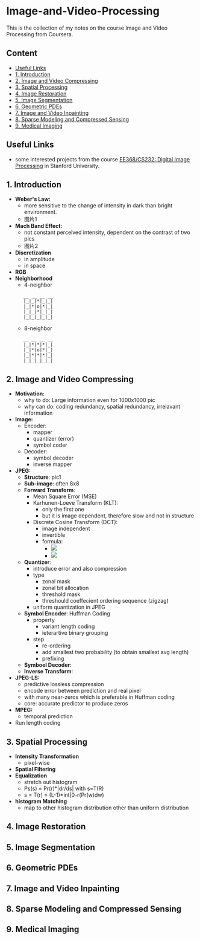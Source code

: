 # Image-and-Video-Processing
This is the collection of my notes on the course Image and Video Processing from Coursera.


## Content
* [Useful Links](#useful-links)
* [1. Introduction](#1-introduction)
* [2. Image and Video Compressing](#2-image-and-video-compressing)
* [3. Spatial Processing](#3-spatial-processing)
* [4. Image Restoration](#4-image-restoration)
* [5. Image Segmentation](#5-image-segmentation)
* [6. Geometric PDEs](#6-geometric-pDEs)
* [7. Image and Video Inpainting](#7-image-and-video-inpainting)
* [8. Sparse Modeling and Compressed Sensing](#8-sparse-modeling-and-compressed-sensing)
* [9. Medical Imaging](#9-medical-imaging)


## Useful Links
* some interested projects from the course [EE368/CS232: Digital Image Processing](https://web.stanford.edu/class/ee368/index.html) in Stanford University.


## 1. Introduction
* **Weber's Law:**
    * more sensitive to the change of intensity in dark than bright environment.
    * 图片1
* **Mach Band Effect:**
    * not constant perceived intensity, dependent on the contrast of two pics
    * 图片2
* **Discretization**
    * in amplitude
    * in space
* **RGB**
* **Neighborhood**
    * 4-neighbor
    ```
       __ __ __ __
       |_|_|*|_|_|
       |_|*|o|*|_|
       |_|_|*|_|_|
       |_|_|_|_|_|
    ```   
    * 8-neighbor
    ```
       __ __ __ __
       |_|*|*|*|_|
       |_|*|o|*|_|
       |_|*|*|*|_|
       |_|_|_|_|_|
   ```
   

## 2. Image and Video Compressing
* **Motivation:**
   * why to do: Large information even for 1000x1000 pic
   * why can do: coding redundancy, spatial redundancy, irrelavant information
* **Image:**
   * Encoder: 
      * mapper
      * quantizer (error)
      * symbol coder
   * Decoder:
      * symbol decoder
      * inverse mapper
* **JPEG:**
   * **Structure**: pic1
   * **Sub-image**: often 8x8
   * **Forward Transform**:
      * Mean Square Error (MSE)
      * Karhunen-Loeve Transform (KLT):
         * only the first one
         * but it is image dependent, therefore slow and not in structure
      * Discrete Cosine Transform (DCT):
         * image independent
         * invertible
         * formula:
            * ![](https://latex.codecogs.com/svg.latex?r(x,%20y,%20u,%20v)%20=%20s(x,%20y,%20u,%20v)%20=%20\alpha(u)\alpha(v)*cos[\frac{(2x+1)u*pi}{2n}]*cos[\frac{(2y+1)v*pi}{2n}])
            * ![](https://latex.codecogs.com/svg.latex?%20\alpha(u)=\left\{\begin{aligned}&\sqrt{1/n}\\&\sqrt{2/n}\end{aligned}\right.)       
   * **Quantizer**:
      * introduce error and also compression
      * type
         * zonal mask
         * zonal bit allocation
         * threshold mask
         * threshould coeffecient ordering sequence (zigzag)
      * uniform quantization in JPEG
   * **Symbol Encoder**: Huffman Coding 
      * property
         * variant length coding
         * ieterartive binary grouping
      * step
         * re-ordering
         * add smallest two probability (to obtain smallest avg length)
         * prefixing
   * **Symboel Decoder**:
   * **Inverse Transform**:
* **JPEG-LS:**
   * predictive lossless compression
   * encode error between prediction and real pixel
   * with many near-zeros which is preferable in Huffman coding
   * core: accurate predictor to produce zeros
* **MPEG:**
   * temporal prediction
* Run length coding
   

## 3. Spatial Processing
   * **Intensity Transformation**
      * pixel-wise 
   * **Spatial Filtering**
   * **Equalization**
      * stretch out histogram
      * Ps(s) = Pr(r)*|dr/ds| with s=T(R)
      * s = T(r) = (L-1)*int|0-r(Pr(w)dw)
   * **histogram Matching**
      * map to other histogram distribution other than uniform distribution

## 4. Image Restoration


## 5. Image Segmentation

## 6. Geometric PDEs

## 7. Image and Video Inpainting

## 8. Sparse Modeling and Compressed Sensing

## 9. Medical Imaging
